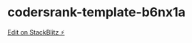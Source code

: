 # codersrank-template-b6nx1a

[Edit on StackBlitz ⚡️](https://stackblitz.com/edit/codersrank-template-b6nx1a)